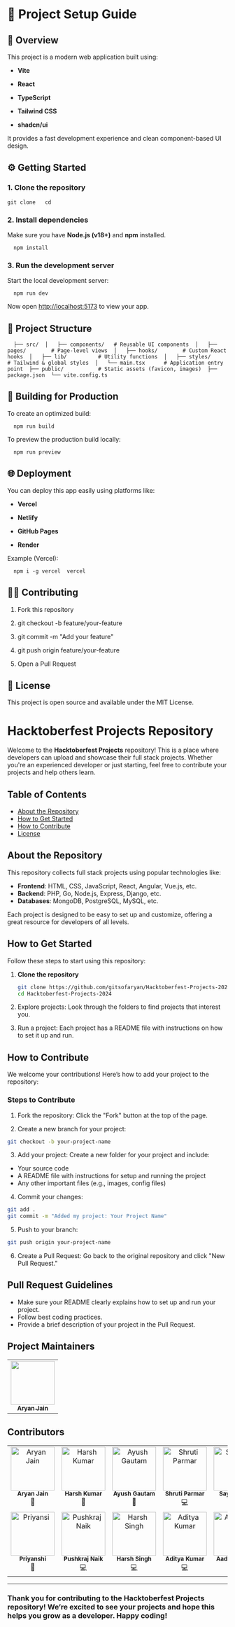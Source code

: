 🚀 Project Setup Guide
======================

🧩 Overview
-----------

This project is a modern web application built using:

*   **Vite**
    
*   **React**
    
*   **TypeScript**
    
*   **Tailwind CSS**
    
*   **shadcn/ui**
    

It provides a fast development experience and clean component-based UI design.

⚙️ Getting Started
------------------

### 1\. Clone the repository

`git clone   cd` 

### 2\. Install dependencies

Make sure you have **Node.js (v18+)** and **npm** installed.

`   npm install   `

### 3\. Run the development server

Start the local development server:

`   npm run dev   `

Now open [http://localhost:5173](http://localhost:5173) to view your app.

📁 Project Structure
--------------------

`   ├── src/  │   ├── components/   # Reusable UI components  │   ├── pages/        # Page-level views  │   ├── hooks/        # Custom React hooks  │   ├── lib/          # Utility functions  │   ├── styles/       # Tailwind & global styles  │   └── main.tsx      # Application entry point  ├── public/           # Static assets (favicon, images)  ├── package.json  └── vite.config.ts   `

🧱 Building for Production
--------------------------

To create an optimized build:

`   npm run build   `

To preview the production build locally:

`   npm run preview   `

🌐 Deployment
-------------

You can deploy this app easily using platforms like:

*   **Vercel**
    
*   **Netlify**
    
*   **GitHub Pages**
    
*   **Render**
    

Example (Vercel):

`   npm i -g vercel  vercel   `

🧑‍💻 Contributing
------------------

1.  Fork this repository
    
2.  git checkout -b feature/your-feature
    
3.  git commit -m "Add your feature"
    
4.  git push origin feature/your-feature
    
5.  Open a Pull Request
    

📜 License
----------

This project is open source and available under the MIT License.
# Hacktoberfest Projects Repository

Welcome to the **Hacktoberfest Projects** repository! This is a place where developers can upload and showcase their full stack projects. Whether you're an experienced developer or just starting, feel free to contribute your projects and help others learn.

## Table of Contents

- [About the Repository](#about-the-repository)
- [How to Get Started](#how-to-get-started)
- [How to Contribute](#how-to-contribute)
- [License](#license)

## About the Repository

This repository collects full stack projects using popular technologies like:

- **Frontend**: HTML, CSS, JavaScript, React, Angular, Vue.js, etc.
- **Backend**: PHP, Go, Node.js, Express, Django, etc.
- **Databases**: MongoDB, PostgreSQL, MySQL, etc.

Each project is designed to be easy to set up and customize, offering a great resource for developers of all levels.

## How to Get Started

Follow these steps to start using this repository:

1. **Clone the repository**

   ```bash
   git clone https://github.com/gitsofaryan/Hacktoberfest-Projects-2024.git
   cd Hacktoberfest-Projects-2024

2. Explore projects: Look through the folders to find projects that interest you.

3. Run a project: Each project has a README file with instructions on how to set it up and run.


## How to Contribute
We welcome your contributions! Here’s how to add your project to the repository:

### Steps to Contribute

1. Fork the repository: Click the "Fork" button at the top of the page.

2. Create a new branch for your project:

```bash
git checkout -b your-project-name
```

3. Add your project: Create a new folder for your project and include:

- Your source code
- A README file with instructions for setup and running the project
- Any other important files (e.g., images, config files)

4. Commit your changes:

```bash
git add .
git commit -m "Added my project: Your Project Name"
```

5. Push to your branch:
```bash
git push origin your-project-name
```

6. Create a Pull Request: Go back to the original repository and click "New Pull Request."

## Pull Request Guidelines

- Make sure your README clearly explains how to set up and run your project.
- Follow best coding practices.
- Provide a brief description of your project in the Pull Request.

## Project Maintainers 

<table>
  <tr>
    <td align="center"><a href="https://www.arienjain.tech/"><img src="https://avatars.githubusercontent.com/u/117700812?v=4" width="100px;" alt=""/><br /><sub><b>Aryan Jain</b></sub></a></td>
  </tr>
</table>

## Contributors 

<!-- ALL-CONTRIBUTORS-LIST:START - Do not remove or modify this section -->
<!-- prettier-ignore-start -->
<!-- markdownlint-disable -->
<table>
  <tbody>
    <tr>
      <td align="center" valign="top" width="14.28%">
        <a href="https://www.linkedin.com/in/aryan-jain07/" style="text-decoration:none;">
          <img src="https://avatars.githubusercontent.com/u/117700812?v=4" width="100px;" alt="Aryan Jain"/><br />
          <sub><b>Aryan Jain</b></sub>
        </a><br />
        <span title="Ideas, Planning & Feedback">🤔</span>
      </td>
      <td align="center" valign="top" width="14.28%">
        <a href="https://www.linkedin.com/in/harsh-kumar-b0b879245/" style="text-decoration:none;">
          <img src="https://avatars.githubusercontent.com/u/116896176?v=4" width="100px;" alt="Harsh Kumar"/><br />
          <sub><b>Harsh Kumar</b></sub>
        </a><br />
        <span title="Documentation">📖</span>
      </td>
      <td align="center" valign="top" width="14.28%">
        <a href="https://www.linkedin.com/in/ayush-gautam-9baa14248" style="text-decoration:none;">
          <img src="https://avatars.githubusercontent.com/u/142661926?v=4" width="100px;" alt="Ayush Gautam"/><br />
          <sub><b>Ayush Gautam</b></sub>
        </a><br />
        <span title="Documentation">📖</span>
      </td>
      <td align="center" valign="top" width="14.28%">
        <a href="https://www.linkedin.com/in/shruti-parmar-0625282a2/" style="text-decoration:none;">
          <img src="https://avatars.githubusercontent.com/u/145827392?v=4" width="100px;" alt="Shruti Parmar"/><br />
          <sub><b>Shruti Parmar</b></sub>
        </a><br />
        <span title="Code">💻</span>
      </td>
      <td align="center" valign="top" width="14.28%">
        <a href="https://worksofsayman.vercel.app" style="text-decoration:none;">
          <img src="https://avatars.githubusercontent.com/u/135053354?v=4" width="100px;" alt="Sayman Lal"/><br />
          <sub><b>Sayman Lal</b></sub>
        </a><br />
        <span title="Code">💻</span> <span title="Documentation">📖</span>
      </td>
      <td align="center" valign="top" width="14.28%">
        <a href="https://www.linkedin.com/in/henry-yost/" style="text-decoration:none;">
          <img src="https://avatars.githubusercontent.com/u/152554805?v=4" width="100px;" alt="Henry"/><br />
          <sub><b>Henry</b></sub>
        </a><br />
        <span title="Documentation">📖</span>
      </td>
      <td align="center" valign="top" width="14.28%">
        <a href="https://github.com/MK-09-coder" style="text-decoration:none;">
          <img src="https://avatars.githubusercontent.com/u/110844185?v=4" width="100px;" alt="MK-09-coder"/><br />
          <sub><b>MK-09-coder</b></sub>
        </a><br />
        <span title="Code">💻</span>
      </td>
    </tr>
    <tr>
      <td align="center" valign="top" width="14.28%">
        <a href="https://github.com/srpriyanshi6" style="text-decoration:none;">
          <img src="https://avatars.githubusercontent.com/u/161857449?v=4" width="100px;" alt="Priyansi"/><br />
          <sub><b>Priyanshi</b></sub>
        </a><br />
        <span title="Documentation">📖</span>
      </td>
      <td align="center" valign="top" width="14.28%">
        <a href="https://www.linkedin.com/in/pushkraj-p-naik-437224286/" style="text-decoration:none;">
          <img src="https://avatars.githubusercontent.com/u/140972568?v=4" width="100px;" alt="Pushkraj Naik"/><br />
          <sub><b>Pushkraj Naik</b></sub>
        </a><br />
        <span title="Code">💻</span>
      </td>
      <td align="center" valign="top" width="14.28%">
        <a href="https://github.com/harshsinghreal" style="text-decoration:none;">
          <img src="https://avatars.githubusercontent.com/u/93440683?v=4" width="100px;" alt="Harsh Singh"/><br />
          <sub><b>Harsh Singh</b></sub>
        </a><br />
        <span title="Code">💻</span>
      </td>
      <td align="center" valign="top" width="14.28%">
        <a href="https://www.adityakr.com/" style="text-decoration:none;">
          <img src="https://avatars.githubusercontent.com/u/97042972?v=4" width="100px;" alt="Aditya Kumar"/><br />
          <sub><b>Aditya Kumar</b></sub>
        </a><br />
        <span title="Code">💻</span>
      </td>
      <td align="center" valign="top" width="14.28%">
        <a href="https://github.com/Itsmeaadeesh" style="text-decoration:none;">
          <img src="https://avatars.githubusercontent.com/u/183415722?v=4" width="100px;" alt="Aadeesh Jain"/><br />
          <sub><b>Aadeesh Jain</b></sub>
        </a><br />
        <span title="Code">💻</span>
      </td>
      <td align="center" valign="top" width="14.28%">
        <a href="https://github.com/pensivevenus" style="text-decoration:none;">
          <img src="https://avatars.githubusercontent.com/u/186363231?v=4" width="100px;" alt="Vaanya Jain" /><br />
          <sub><b>Vaanya Jain</b></sub>
        </a><br />
        <span title="Design">🎨</span>
      </td>
      <td align="center" valign="top" width="14.28%">
        <a href="https://github.com/anant-jain01" style="text-decoration:none;">
          <img src="https://avatars.githubusercontent.com/u/139585700?v=4" width="100px;" alt="Anant Jain"/><br />
          <sub><b>Anant Jain</b></sub>
        </a><br />
        <span title="Code">💻</span>
      </td>
    </tr>
  </tbody>
</table>


<!-- markdownlint-restore -->
<!-- prettier-ignore-end -->

<!-- ALL-CONTRIBUTORS-LIST:END -->

---

### Thank you for contributing to the Hacktoberfest Projects repository! We’re excited to see your projects and hope this helps you grow as a developer. Happy coding!
